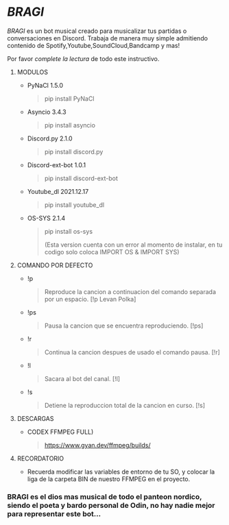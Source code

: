 # _BRAGI_


_BRAGI_ es un bot musical creado para musicalizar tus partidas o conversaciones en Discord.
Trabaja de manera muy simple admitiendo contenido de Spotify,Youtube,SoundCloud,Bandcamp y mas! 

Por favor _complete la lectura_ de todo este instructivo.

1. MODULOS 
   - PyNaCl 1.5.0
      > pip install PyNaCl
   - Asyncio 3.4.3
      > pip install asyncio
   - Discord.py 2.1.0
      > pip install discord.py
   - Discord-ext-bot 1.0.1
      > pip install discord-ext-bot
   - Youtube_dl 2021.12.17
      > pip install youtube_dl
   - OS-SYS 2.1.4
      > pip install os-sys 
      > 
      > (Esta version cuenta con un error al momento de instalar, en tu codigo solo coloca IMPORT OS & IMPORT SYS)

2. COMANDO POR DEFECTO
   - !p
      > Reproduce la cancion a continuacion del comando separada por un espacio. [!p Levan Polka]
   - !ps
      > Pausa la cancion que se encuentra reproduciendo. [!ps]
   - !r
      > Continua la cancion despues de usado el comando pausa. [!r]
   - !l
      > Sacara al bot del canal. [!l]
   - !s
      > Detiene la reproduccion total de la cancion en curso. [!s]
      
3. DESCARGAS
   - CODEX FFMPEG FULL)
      > https://www.gyan.dev/ffmpeg/builds/

4. RECORDATORIO
   - Recuerda modificar las variables de entorno de tu SO, y colocar la liga de la carpeta BIN de nuestro FFMPEG en el proyecto.
  
### BRAGI es el dios mas musical de todo el panteon nordico, siendo el poeta y bardo personal de Odin, no hay nadie mejor para representar este bot...






